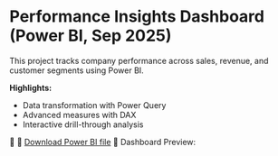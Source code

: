 # Performance Insights Dashboard (Power BI, Sep 2025)

This project tracks company performance across sales, revenue, and customer segments using Power BI.  

**Highlights:**
- Data transformation with Power Query  
- Advanced measures with DAX  
- Interactive drill-through analysis  

📂 📂 [Download Power BI file](https://github.com/YourUsername/data-analytics-portfolio/blob/main/PowerBI-Performance-Insights/Performance_Report.pbix)
📸 Dashboard Preview:  

